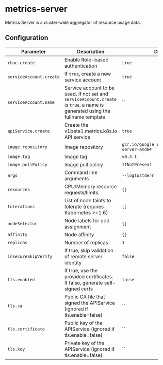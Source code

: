 # metrics-server

Metrics Server is a cluster-wide aggregator of resource usage data.

## Configuration

Parameter | Description | Default
--- | --- | ---
`rbac.create` | Enable Role-based authentication | `true`
`serviceAccount.create` | If `true`, create a new service account | `true`
`serviceAccount.name` | Service account to be used. If not set and `serviceAccount.create` is `true`, a name is generated using the fullname template | ``
`apiService.create` | Create the v1beta1.metrics.k8s.io API service | `true`
`image.repository` | Image repository | `gcr.io/google_containers/metrics-server-amd64`
`image.tag` | Image tag | `v0.3.1`
`image.pullPolicy` | Image pull policy | `IfNotPresent`
`args` | Command line arguments | `--logtostderr`
`resources` | CPU/Memory resource requests/limits. | `{}`
`tolerations` | List of node taints to tolerate (requires Kubernetes >=1.6) | `[]`
`nodeSelector` | Node labels for pod assignment | `{}`
`affinity` | Node affinity | `{}`
`replicas` | Number of replicas | `1`
`insecureSkipVerify` | If true, skip validation of remote server identity | `false`
`tls.enabled` | If true, use the provided certificates. If false, generate self-signed certs | `false`
`tls.ca` | Public CA file that signed the APIService (ignored if tls.enable=false) | ``
`tls.certificate` | Public key of the APIService (ignored if tls.enable=false) | ``
`tls.key` | Private key of the APIService (ignored if tls.enable=false) | ``
